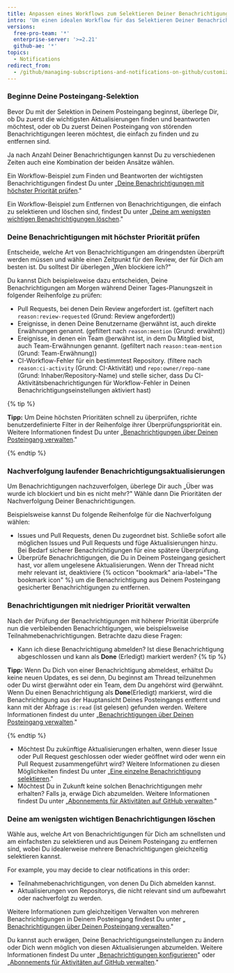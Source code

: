 ```yaml
---
title: Anpassen eines Workflows zum Selektieren Deiner Benachrichtigungen
intro: 'Um einen idealen Workflow für das Selektieren Deiner Benachrichtigungen zu erstellen, kannst Du diese Workflow-Beispiele übernehmen und anpassen.'
versions:
  free-pro-team: '*'
  enterprise-server: '>=2.21'
  github-ae: '*'
topics:
  - Notifications
redirect_from:
  - /github/managing-subscriptions-and-notifications-on-github/customizing-a-workflow-for-triaging-your-notifications
---
```


### Beginne Deine Posteingang-Selektion

Bevor Du mit der Selektion in Deinem Posteingang beginnst, überlege Dir, ob Du zuerst die wichtigsten Aktualisierungen finden und beantworten möchtest, oder ob Du zuerst Deinen Posteingang von störenden Benachrichtigungen leeren möchtest, die einfach zu finden und zu entfernen sind.

Ja nach Anzahl Deiner Benachrichtigungen kannst Du zu verschiedenen Zeiten auch eine Kombination der beiden Ansätze wählen.

Ein Workflow-Beispiel zum Finden und Beantworten der wichtigsten Benachrichtigungen findest Du unter „[Deine Benachrichtigungen mit höchster Priorität prüfen](#checking-your-highest-notification-priorities)."

Ein Workflow-Beispiel zum Entfernen von Benachrichtigungen, die einfach zu selektieren und löschen sind, findest Du unter „[Deine am wenigsten wichtigen Benachrichtigungen löschen](#clearing-your-least-important-notifications)."

### Deine Benachrichtigungen mit höchster Priorität prüfen

Entscheide, welche Art von Benachrichtigungen am dringendsten überprüft werden müssen und wähle einen Zeitpunkt für den Review, der für Dich am besten ist. Du solltest Dir überlegen „Wen blockiere ich?"

Du kannst Dich beispielsweise dazu entscheiden, Deine Benachrichtigungen am Morgen während Deiner Tages-Planungszeit in folgender Reihenfolge zu prüfen:
  - Pull Requests, bei denen Dein Review angefordert ist. (gefiltert nach `reason:review-requested` (Grund: Review angefordert))
  - Ereignisse, in denen Deine Benutzername @erwähnt ist, auch direkte Erwähnungen genannt. (gefiltert nach `reason:mention` (Grund: erwähnt))
  - Ereignisse, in denen ein Team @erwähnt ist, in dem Du Mitglied bist, auch Team-Erwähnungen genannt. (gefiltert nach `reason:team-mention` (Grund: Team-Erwähnung))
  - CI-Workflow-Fehler für ein bestimmtest Repository. (filtere nach `reason:ci-activity` (Grund: CI-Aktivität) und `repo:owner/repo-name` (Grund: Inhaber/Repository-Name) und stelle sicher, dass Du CI-Aktivitätsbenachrichtigungen für Workflow-Fehler in Deinen Benachrichtigungseinstellungen aktiviert hast)

  {% tip %}

  **Tipp:** Um Deine höchsten Prioritäten schnell zu überprüfen, richte benutzerdefinierte Filter in der Reihenfolge ihrer Überprüfungspriorität ein. Weitere Informationen findest Du unter „[Benachrichtigungen über Deinen Posteingang verwalten](/github/managing-subscriptions-and-notifications-on-github/managing-notifications-from-your-inbox#customizing-your-inbox-with-custom-filters)."

  {% endtip %}

### Nachverfolgung laufender Benachrichtigungsaktualisierungen

Um Benachrichtigungen nachzuverfolgen, überlege Dir auch „Über was wurde ich blockiert und bin es nicht mehr?" Wähle dann Die Prioritäten der Nachverfolgung Deiner Benachrichtigungen.

Beispielsweise kannst Du folgende Reihenfolge für die Nachverfolgung wählen:
  - Issues und Pull Requests, denen Du zugeordnet bist. Schließe sofort alle möglichen Issues und Pull Requests und füge Aktualisierungen hinzu. Bei Bedarf sicherer Benachrichtigungen für eine spätere Überprüfung.
  - Überprüfe Benachrichtigungen, die Du in Deinem Posteingang gesichert hast, vor allem ungelesene Aktualisierungen. Wenn der Thread nicht mehr relevant ist, deaktiviere {% octicon "bookmark" aria-label="The bookmark icon" %} um die Benachrichtigung aus Deinem Posteingang gesicherter Benachrichtigungen zu entfernen.

### Benachrichtigungen mit niedriger Priorität verwalten

Nach der Prüfung der Benachrichtigungen mit höherer Priorität überprüfe nun die verbleibenden Benachrichtigungen, wie beispielsweise Teilnahmebenachrichtigungen. Betrachte dazu diese Fragen:
  - Kann ich diese Benachrichtigung abmelden? Ist diese Benachrichtigung abgeschlossen und kann als **Done** (Erledigt) markiert werden?
  {% tip %}

  **Tipp:** Wenn Du Dich von einer Benachrichtigung abmeldest, erhältst Du keine neuen Updates, es sei denn, Du beginnst am Thread teilzunehmen oder Du wirst @erwähnt oder ein Team, dem Du angehörst wird @erwähnt. Wenn Du einen Benachrichtigung als **Done**(Erledigt) markierst, wird die Benachrichtigung aus der Hauptansicht Deines Posteingangs entfernt und kann mit der Abfrage `is:read` (ist gelesen) gefunden werden. Weitere Informationen findest du unter „[Benachrichtigungen über Deinen Posteingang verwalten](/github/managing-subscriptions-and-notifications-on-github/managing-notifications-from-your-inbox#triaging-options)."

  {% endtip %}
  - Möchtest Du zukünftige Aktualisierungen erhalten, wenn dieser Issue oder Pull Request geschlossen oder wieder geöffnet wird oder wenn ein Pull Request zusammengeführt wird? Weitere Informationen zu diesen Möglichkeiten findest Du unter „[Eine einzelne Benachrichtigung selektieren](/github/managing-subscriptions-and-notifications-on-github/triaging-a-single-notification#customizing-when-to-receive-future-updates-for-an-issue-or-pull-request)."
  - Möchtest Du in Zukunft keine solchen Benachrichtigungen mehr erhalten? Falls ja, erwäge Dich abzumelden. Weitere Informationen findest Du unter „[Abonnements für Aktivitäten auf GitHub verwalten](/github/managing-subscriptions-and-notifications-on-github/managing-subscriptions-for-activity-on-github)."

### Deine am wenigsten wichtigen Benachrichtigungen löschen

Wähle aus, welche Art von Benachrichtigungen für Dich am schnellsten und am einfachsten zu selektieren und aus Deinem Posteingang zu entfernen sind, wobei Du idealerweise mehrere Benachrichtigungen gleichzeitig selektieren kannst.

For example, you may decide to clear notifications in this order:
  - Teilnahmebenachrichtigungen, von denen Du Dich abmelden kannst.
  - Aktualisierungen von Repositorys, die nicht relevant sind um aufbewahrt oder nachverfolgt zu werden.

Weitere Informationen zum gleichzeitigen Verwalten von mehreren Benachrichtigungen in Deinem Posteingang findest Du unter „[ Benachrichtigungen über Deinen Posteingang verwalten](/github/managing-subscriptions-and-notifications-on-github/managing-notifications-from-your-inbox#triaging-multiple-notifications-at-the-same-time)."

Du kannst auch erwägen, Deine Benachrichtigungseinstellungen zu ändern oder Dich wenn möglich von diesen Aktualisierungen abzumelden. Weitere Informationen findest Du unter „[Benachrichtigungen konfigurieren](/github/managing-subscriptions-and-notifications-on-github/configuring-notifications)" oder „[Abonnements für Aktivitäten auf GitHub verwalten](/github/managing-subscriptions-and-notifications-on-github/managing-subscriptions-for-activity-on-github)."
